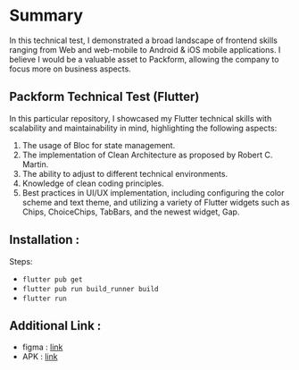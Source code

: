 # Summary


In this technical test, I demonstrated a broad landscape of frontend skills ranging from Web and web-mobile to Android & iOS mobile applications. I believe I would be a valuable asset to Packform, allowing the company to focus more on business aspects.


## Packform Technical Test (Flutter)

In this particular repository, I showcased my Flutter technical skills with scalability and maintainability in mind, highlighting the following aspects:

1. The usage of Bloc for state management.
2. The implementation of Clean Architecture as proposed by Robert C. Martin.
3. The ability to adjust to different technical environments.
4. Knowledge of clean coding principles.
5. Best practices in UI/UX implementation, including configuring the color scheme and text theme, and utilizing a variety of Flutter widgets such as Chips, ChoiceChips, TabBars, and the newest widget, Gap.


## Installation :

Steps:

* `flutter pub get`
* `flutter pub run build_runner build`
* `flutter run`

## Additional Link :
* figma : [link](https://www.figma.com/design/IqZB4R29x3E9QBVtvxVuOC/Frontend-test-task?node-id=4271-13379&t=AdHZKEBQm3PjxiRA-1)
* APK : [link](https://drive.google.com/drive/folders/1u4P0e-RdNEEtSoJeOVLtedP4wGEVivma?usp=sharing)
